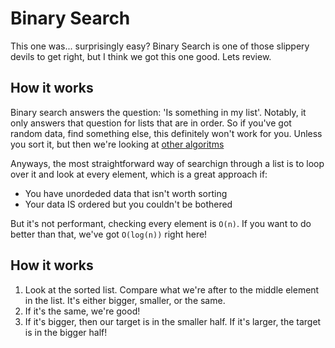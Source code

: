 # Binary Search
This one was... surprisingly easy? Binary Search is one of those slippery devils to get right, but I think we got this one good. Lets review.

## How it works
Binary search answers the question: 'Is something in my list'. Notably, it only answers that question for lists that are in order. So if you've got random data, find something else, this definitely won't work for you. Unless you sort it, but then we're looking at [other algoritms](https://github.com/philipfranchi/ruststructs/blob/master/README.md#16)

Anyways, the most straightforward way of searchign through a list is to loop over it and look at every element, which is a great approach if:
- You have unordeded data that isn't worth sorting
- Your data IS ordered but you couldn't be bothered

But it's not performant, checking every element is `O(n)`. If you want to do better than that, we've got `O(log(n))` right here!

## How it works
1. Look at the sorted list. Compare what we're after to the middle element in the list. It's either bigger, smaller, or the same.
2. If it's the same, we're good!
3. If it's bigger, then our target is in the smaller half. If it's larger, the target is in the bigger half! 

